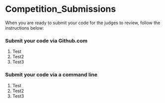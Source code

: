 # Competition_Submissions

When you are ready to submit your code for the judges to review, follow the instructions below:

### Submit your code via Github.com
1. Test
2. Test2
3. Test3
### Submit your code via a command line
1. Test
2. Test2
3. Test3
